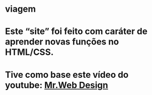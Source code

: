 # viagem
# Este “site” foi feito com caráter de aprender novas funções no HTML/CSS.
# Tive como base este vídeo do youtube: [Mr.Web Design](https://www.youtube.com/watch?v=nPZp-YNPyC8)

